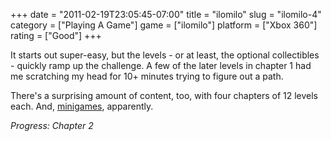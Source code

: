 +++
date = "2011-02-19T23:05:45-07:00"
title = "ilomilo"
slug = "ilomilo-4"
category = ["Playing A Game"]
game = ["ilomilo"]
platform = ["Xbox 360"]
rating = ["Good"]
+++

It starts out super-easy, but the levels - or at least, the optional collectibles - quickly ramp up the challenge.  A few of the later levels in chapter 1 had me scratching my head for 10+ minutes trying to figure out a path.

There's a surprising amount of content, too, with four chapters of 12 levels each.  And, <a href="http://www.youtube.com/watch?v=vy9MCX7R-Hw">minigames</a>, apparently.

<i>Progress: Chapter 2</i>